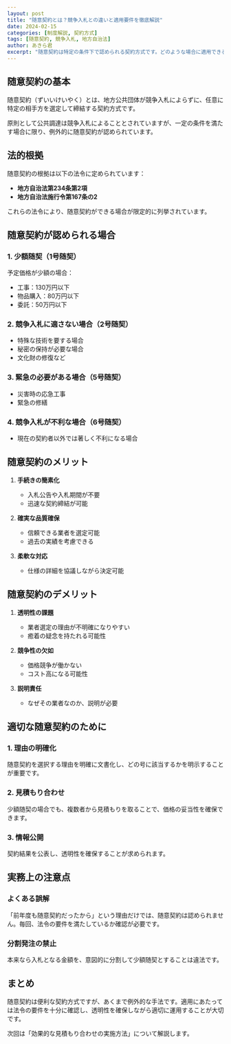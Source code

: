 ```yaml
---
layout: post
title: "随意契約とは？競争入札との違いと適用要件を徹底解説"
date: 2024-02-15
categories: [制度解説, 契約方式]
tags: [随意契約, 競争入札, 地方自治法]
author: あきら君
excerpt: "随意契約は特定の条件下で認められる契約方式です。どのような場合に適用できるのか、メリット・デメリットと共に詳しく解説します。"
---
```


## 随意契約の基本

随意契約（ずいいけいやく）とは、地方公共団体が競争入札によらずに、任意に特定の相手方を選定して締結する契約方式です。

原則として公共調達は競争入札によることとされていますが、一定の条件を満たす場合に限り、例外的に随意契約が認められています。

## 法的根拠

随意契約の根拠は以下の法令に定められています：

- **地方自治法第234条第2項**
- **地方自治法施行令第167条の2**

これらの法令により、随意契約ができる場合が限定的に列挙されています。

## 随意契約が認められる場合

### 1. 少額随契（1号随契）
予定価格が少額の場合：
- 工事：130万円以下
- 物品購入：80万円以下
- 委託：50万円以下

### 2. 競争入札に適さない場合（2号随契）
- 特殊な技術を要する場合
- 秘密の保持が必要な場合
- 文化財の修復など

### 3. 緊急の必要がある場合（5号随契）
- 災害時の応急工事
- 緊急の修繕

### 4. 競争入札が不利な場合（6号随契）
- 現在の契約者以外では著しく不利になる場合

## 随意契約のメリット

1. **手続きの簡素化**
   - 入札公告や入札期間が不要
   - 迅速な契約締結が可能

2. **確実な品質確保**
   - 信頼できる業者を選定可能
   - 過去の実績を考慮できる

3. **柔軟な対応**
   - 仕様の詳細を協議しながら決定可能

## 随意契約のデメリット

1. **透明性の課題**
   - 業者選定の理由が不明確になりやすい
   - 癒着の疑念を持たれる可能性

2. **競争性の欠如**
   - 価格競争が働かない
   - コスト高になる可能性

3. **説明責任**
   - なぜその業者なのか、説明が必要

## 適切な随意契約のために

### 1. 理由の明確化
随意契約を選択する理由を明確に文書化し、どの号に該当するかを明示することが重要です。

### 2. 見積もり合わせ
少額随契の場合でも、複数者から見積もりを取ることで、価格の妥当性を確保できます。

### 3. 情報公開
契約結果を公表し、透明性を確保することが求められます。

## 実務上の注意点

### よくある誤解
「前年度も随意契約だったから」という理由だけでは、随意契約は認められません。毎回、法令の要件を満たしているか確認が必要です。

### 分割発注の禁止
本来なら入札となる金額を、意図的に分割して少額随契とすることは違法です。

## まとめ

随意契約は便利な契約方式ですが、あくまで例外的な手法です。適用にあたっては法令の要件を十分に確認し、透明性を確保しながら適切に運用することが大切です。

次回は「効果的な見積もり合わせの実施方法」について解説します。
